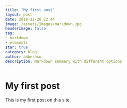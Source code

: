 ```yaml
---
title: "My first post"
layout: post
date: 2018-12-20 22:44
image: /assets/images/markdown.jpg
headerImage: false
tag:
- markdown
- elements
star: true
category: blog
author: amberhsu
description: Markdown summary with different options
---
```


# My first post
This is my first post on this site.